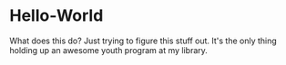 # Hello-World
What does this do?
Just trying to figure this stuff out. It's the only thing holding up an awesome youth program at my library.

